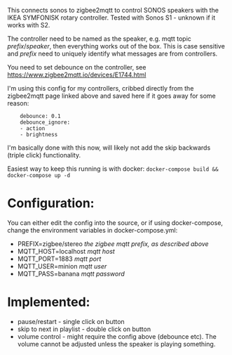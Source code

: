 This connects sonos to zigbee2mqtt to control SONOS speakers with the IKEA SYMFONISK rotary controller.
Tested with Sonos S1 - unknown if it works with S2.

The controller need to be named as the speaker, e.g. mqtt topic *prefix*/*speaker*, then everything works out of the box.
This is case sensitive and *prefix* need to uniquely identify what messages are from controllers. 


You need to set debounce on the controller, see https://www.zigbee2mqtt.io/devices/E1744.html

I'm using this config for my controllers, cribbed directly from the zigbee2mqtt page linked above and saved here if it goes away for some reason:

```
    debounce: 0.1
    debounce_ignore:	
    - action
    - brightness
```

I'm basically done with this now, will likely not add the skip backwards (triple click) functionality.

Easiest way to keep this running is with docker:
```docker-compose build && docker-compose up -d```

Configuration:
==============

You can either edit the config into the source, or if using docker-compose, change the environment variables in docker-compose.yml:

* PREFIX=zigbee/stereo _the zigbee mqtt prefix, as described above_
* MQTT_HOST=localhost  _mqtt host_
* MQTT_PORT=1883       _mqtt port_
* MQTT_USER=minion     _mqtt user_
* MQTT_PASS=banana     _mqtt password_
						  


Implemented:
============

* pause/restart - single click on button
* skip to next in playlist - double click on button
* volume control - might require the config above (debounce etc). The volume cannot be adjusted unless the speaker is playing something.
